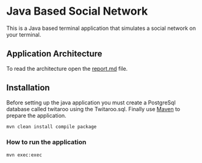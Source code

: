 # Java Based Social Network

This is a Java based terminal application that simulates a social network on your terminal.

## Application Architecture
To read the architecture open the [report.md](https://github.com/BalawalSultan/ProgrammingProject/blob/master/REPORT.md) file.

## Installation

Before setting up the java application you must create a PostgreSql database called twitaroo using the Twitaroo.sql.
Finally use [Maven](https://maven.apache.org/) to prepare the application.

```bash
mvn clean install compile package
```

### How to run the application


```bash
mvn exec:exec
```